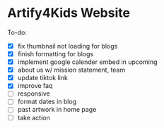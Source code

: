 # Artify4Kids Website

To-do:

- [x] fix thumbnail not loading for blogs
- [x] finish formatting for blogs
- [x] implement google calender embed in upcoming
- [x] about us w/ mission statement, team
- [x] update tiktok link
- [x] improve faq
- [ ] responsive
- [ ] format dates in blog
- [ ] past artwork in home page
- [ ] take action
